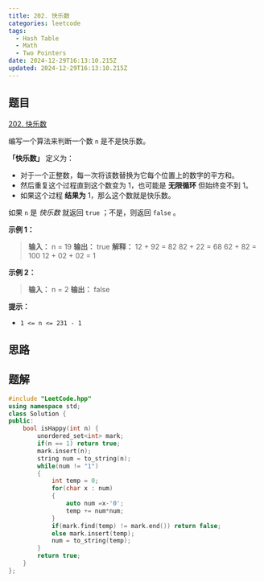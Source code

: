 ```yaml
---
title: 202. 快乐数
categories: leetcode
tags: 
  - Hash Table
  - Math
  - Two Pointers
date: 2024-12-29T16:13:10.215Z
updated: 2024-12-29T16:13:10.215Z
---
```


<!--more-->

## 题目

[202. 快乐数](https://leetcode.cn/problems/happy-number)

编写一个算法来判断一个数 `n` 是不是快乐数。

**「快乐数」**  定义为：

  * 对于一个正整数，每一次将该数替换为它每个位置上的数字的平方和。
  * 然后重复这个过程直到这个数变为 1，也可能是 **无限循环** 但始终变不到 1。
  * 如果这个过程 **结果为**  1，那么这个数就是快乐数。

如果 `n` 是 _快乐数_ 就返回 `true` ；不是，则返回 `false` 。



**示例 1：**

> 
> 
> **输入：** n = 19
> **输出：** true
> **解释：** 12 + 92 = 82
> 82 + 22 = 68
> 62 + 82 = 100
> 12 + 02 + 02 = 1
> 

**示例 2：**

> 
> 
> **输入：** n = 2
> **输出：** false
> 



**提示：**

  * `1 <= n <= 231 - 1`



## 思路


## 题解

```cpp
#include "LeetCode.hpp"
using namespace std;
class Solution {
public:
    bool isHappy(int n) {
        unordered_set<int> mark;
        if(n == 1) return true;
        mark.insert(n);
        string num = to_string(n);
        while(num != "1")
        {
            int temp = 0;
            for(char x : num)
            {
                auto num =x-'0';
                temp += num*num;
            }
            if(mark.find(temp) != mark.end()) return false;
            else mark.insert(temp);
            num = to_string(temp);
        }
        return true;
    }
};
```
